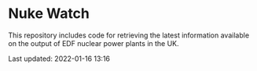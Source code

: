 # Nuke Watch

This repository includes code for retrieving the latest information available on the output of EDF nuclear power plants in the UK.

Last updated: 2022-01-16 13:16